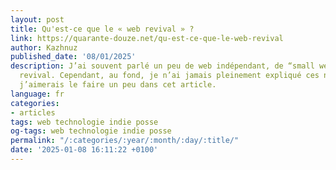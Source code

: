 ```yaml
---
layout: post
title: Qu'est-ce que le « web revival » ?
link: https://quarante-douze.net/qu-est-ce-que-le-web-revival
author: Kazhnuz
published_date: '08/01/2025'
description: J’ai souvent parlé un peu de web indépendant, de “small web”, et de web
  revival. Cependant, au fond, je n’ai jamais pleinement expliqué ces notions, et
  j’aimerais le faire un peu dans cet article.
language: fr
categories:
- articles
tags: web technologie indie posse
og-tags: web technologie indie posse
permalink: "/:categories/:year/:month/:day/:title/"
date: '2025-01-08 16:11:22 +0100'
---
```

